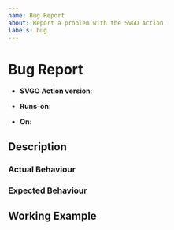 ```yaml
---
name: Bug Report
about: Report a problem with the SVGO Action.
labels: bug
---
```


# Bug Report

<!-- The version of the Action you're using -->
- **SVGO Action version**: <!-- e.g. v4.0.0 -->

<!-- The runner image on which you're running the Action -->
- **Runs-on**: <!-- e.g. ubuntu-22.04 -->

<!-- The context in which the Action is running -->
- **On**: <!-- e.g. pull_request -->

## Description

<!-- Describe the bug in general terms -->

### Actual Behaviour

<!-- Describe the actual behaviour of the action you're observing -->

### Expected Behaviour

<!-- Describe the behaviour you would have expected from the action -->

## Working Example

<!--
If you are using the Action in an open source project, please link to the action
run where the bug occurred. Else, provide a (small) working example that
reproduces the bug (preferably an open source GitHub project).
-->
